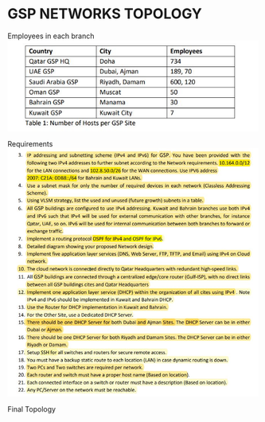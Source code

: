 # GSP NETWORKS TOPOLOGY

Employees in each branch
![Employees](employees.JPG)

Requirements
![Requirements](requirements.JPG)

Final Topology
